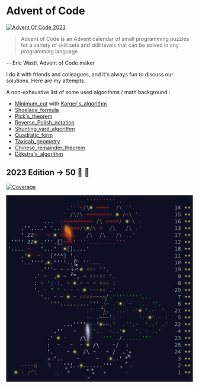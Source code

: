 # Advent of Code
[![Advent Of Code 2023 ](https://github.com/theophanevie/advent-of-code/actions/workflows/aoc2023.yaml/badge.svg?branch=master)](https://github.com/theophanevie/advent-of-code/actions/workflows/aoc2023.yaml)


> Advent of Code is an Advent calendar of small programming puzzles for a variety of skill sets and skill levels that can be solved in any programming language

-- Eric Wastl, Advent of Code maker

I do it with friends and colleagues, and it's always fun to discuss our solutions. Here are my attempts.

A non-exhaustive list of some used algorithms / math background :

- [Minimum_cut](https://en.m.wikipedia.org/wiki/Minimum_cut) with [Karger's_algorithm](https://en.m.wikipedia.org/wiki/Karger%27s_algorithm)
- [Shoelace_formula](https://en.wikipedia.org/wiki/Shoelace_formula)
- [Pick's_theorem](https://en.wikipedia.org/wiki/Pick%27s_theorem)
- [Reverse_Polish_notation](https://en.wikipedia.org/wiki/Reverse_Polish_notation)
- [Shunting_yard_algorithm](https://en.wikipedia.org/wiki/Shunting_yard_algorithm)
- [Quadratic_form](https://en.wikipedia.org/wiki/Quadratic_form)
- [Taxicab_geometry](https://en.wikipedia.org/wiki/Taxicab_geometry)
- [Chinese_remainder_theorem](https://en.wikipedia.org/wiki/Chinese_remainder_theorem)
- [Dijkstra's_algorithm](https://en.wikipedia.org/wiki/Dijkstra%27s_algorithm)

## 2023 Edition -> 50 :star2: :tada:

[![Coverage](https://theophanevie.github.io/advent-of-code/coverage.svg?raw=true)](https://github.com/theophanevie/aoc/actions/workflows/aoc2023.yaml)

![](static/2023.png)
